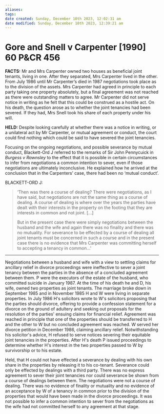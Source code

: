 ```yaml
---
aliases: 
tags: 
date created: Sunday, December 10th 2023, 12:02:31 am
date modified: Sunday, December 10th 2023, 12:39:21 am
---
```


# Gore and Snell v Carpenter [1990] 60 P&CR 456

**FACTS:** Mr and Mrs Carpenter owned two houses as beneficial joint tenants, living in one. After they separated, Mrs Carpenter lived in the other. From July 1986 until Mr Carpenter’s died in 1987 negotiations took place as to the division of the assets. Mrs Carpenter had agreed in principle to each party taking one property absolutely, but a final agreement was not reached as there were outstanding matters to agree. Mr Carpenter did not serve notice in writing as he felt that this could be construed as a hostile act. On his death, the question arose as to whether the joint tenancies had been severed. If they had, Mrs Snell took his share of each property under his will.

**HELD:** Despite looking carefully at whether there was a notice in writing, or a unilateral act by Mr Carpenter, or mutual agreement or conduct, the court could find nothing which could be said to have severed the joint tenancies.

Focusing on the ongoing negotiations, and possible severance by mutual conduct, Blackett-Ord J referred to the remarks of Sir John Pennycuick in *Burgess v Rawnsley* to the effect that it is possible in certain circumstances to infer from negotiations a common intention to sever, even if those negotiations are ultimately inconclusive. He explained how he arrived at the conclusion that in the Carpenters’ case, there had been no ‘mutual conduct’.

BLACKETT-ORD J:

> ‘Then was there a course of dealing? There were negotiations, as I have said, but negotiations are not the same thing as a course of dealing. A course of dealing is where over the years the parties have dealt with their interests in the property on the footing that they are interests in common and not joint. […]
>
> But in the present case there were simply negotiations between the husband and the wife and again there was no finality and there was no mutuality. For severance to be effected by a course of dealing all joint tenants must be concerned in such a course and in the present case there is no evidence that Mrs Carpenter was committing herself to accepting a tenancy in common…'

---

Negotiations between a husband and wife with a view to settling claims for ancillary relief in divorce proceedings were ineffective to sever a joint tenancy between the parties in the absence of a concluded agreement between them. P were the executors of the estate of the husband, who committed suicide in January 1987. At the time of his death he and D, his wife, owned two properties as joint tenants. The marriage broke down in September 1985 and in November 1985 H and W were living in separate properties. In July 1986 H's solicitors wrote to W's solicitors proposing that the parties should divorce, offering to provide a confession statement for a divorce on the ground of adultery and seeking out proposals for the resolution of the parties' ensuing claims for financial relief. Agreement was reached in principle that one of the properties should be transferred to H and the other to W but no concluded agreement was reached. W served her divorce petition in December 1986, claiming ancillary relief. Notwithstanding his solicitor's advice, H refused to serve notices severing their equitable joint tenancies in the properties. After H's death P issued proceedings to determine whether H's interest in the two properties passed to W by survivorship or to his estate.

Held, that H could not have effected a severance by dealing with his own share in the properties by releasing it to his co-tenant. Severance could only be effected by dealings with a third party. There was no express agreement to sever their joint tenancies nor could severance be shown from a course of dealings between them. The negotiations were not a course of dealing. There was no evidence of finality or mutuality and no evidence of an acceptance by W of a tenancy in common prior to the division of the properties that would have been made in the divorce proceedings. It was not possible to infer a common intention to sever from the negotiations as the wife had not committed herself to any agreement at that stage.
